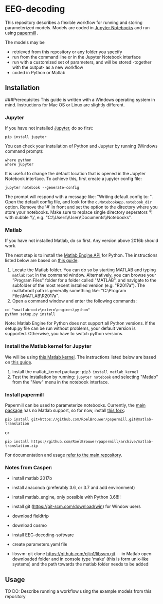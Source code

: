 # EEG-decoding
This repository describes a flexible workflow for running and storing parameterized models.
Models are coded in [Jupyter Notebooks](https://jupyter.readthedocs.io/en/latest/install.html) and run using [papermill](https://github.com/nteract/papermill) .

The models may be
*  retrieved from this repository or any folder you specify
*  run from the command line or in the Jupyter Notebook interface
*  run with a customized set of parameters, and will be stored -together with the output- as a new workflow
*  coded in Python or Matlab

## Installation


###Prerequisites
This guide is written with a Windows operating system in mind. Instructions for Mac OS or Linux are slightly different.

### Jupyter
If you have not installed [Jupyter](https://jupyter.readthedocs.io/en/latest/install.html), do so first:
```
pip install jupyter
```
You can check your installation of Python and Jupyter by running (Windows command prompt):
```
where python
where jupyter
```

It is useful to change the default location that is opened in the Jupyter Notebook interface. To achieve this, first create a jupyter config file:
```
jupyter notebook --generate-config
```
The prompt will respond with a message like: "Writing default config to: <path>". Open the default config file, and look for the ```c.NotebookApp.notebook_dir``` option. Remove the '#' in front and set the option to the directory where you store your notebooks. Make sure to replace single directory seperators '\\' with dubble '\\\\', e.g. "C:\\\\Users\\\\User\\\\Documents\\\\Notebooks".

### Matlab
If you have not installed Matlab, do so first. Any version above 2016b should work.

The next step is to install the [Matlab Engine API](https://nl.mathworks.com/help/matlab/matlab-engine-for-python.html) for Python. The instructions listed below are based on [this guide](https://nl.mathworks.com/help/matlab/matlab_external/install-the-matlab-engine-for-python.html).

1. Locate the Matlab folder. You can do so by starting MATLAB and typing ```matlabroot``` in the command window. Alternatively, you can browse your "Program Files" folder for a folder called "MATLAB", and navigate to the subfolder of the most recent installed version (e.g. "R2017a"). The matlabroot path is generally something like: "C:\Program Files\MATLAB\R2017a".
2. Open a command window and enter the following commands:
```
cd "<matlabroot>\extern\engines\python"
python setup.py install
```

Note: Matlab Engine for Python does not support all Python versions. If the setup.py file can be run without problems, your default version is supported. Otherwise, you have to switch python versions.

### Install the Matlab kernel for Jupyter
We will be using [this Matlab kernel](https://github.com/Calysto/matlab_kernel). The instructions listed below are based on [this guide](https://github.com/Calysto/matlab_kernel/blob/master/README.rst).

1. Install the matlab_kernel package: ```pip3 install matlab_kernel```
2. Test the installation by running: ```jupyter notebook``` and selecting "Matlab" from the "New" menu in the notebook interface.

### Install papermill
Papermill can be used to parameterize notebooks.
Currently, the [main package](https://github.com/nteract/papermill) has no Matlab support, so for now, install [this fork](https://github.com/RoelBrouwer/papermill):

```
pip install git+https://github.com/RoelBrouwer/papermill.git@matlab-translation
```
or
```
pip install https://github.com/RoelBrouwer/papermill/archive/matlab-translation.zip
```

For documentation and usage [refer to the main repository](https://github.com/nteract/papermill#usage).

### Notes from Casper:

* install matlab 2017b

* install anaconda (preferably 3.6, or 3.7 and add environment)

* install matlab_engine, only possible with Python 3.6!!!!

* install git (https://git-scm.com/download/win) for Window users

* download fieldtrip

* download cosmo

* install EEG-decoding-software

* create parameters.yaml file







* libsvm: git clone https://github.com/cjlin1/libsvm.git -- in Matlab open downloaded folder and in console type 'make' (this is form unix-like systems) and the path towards the matlab folder needs to be added

## Usage
TO DO: Describe running a workflow using the example models from this repository
